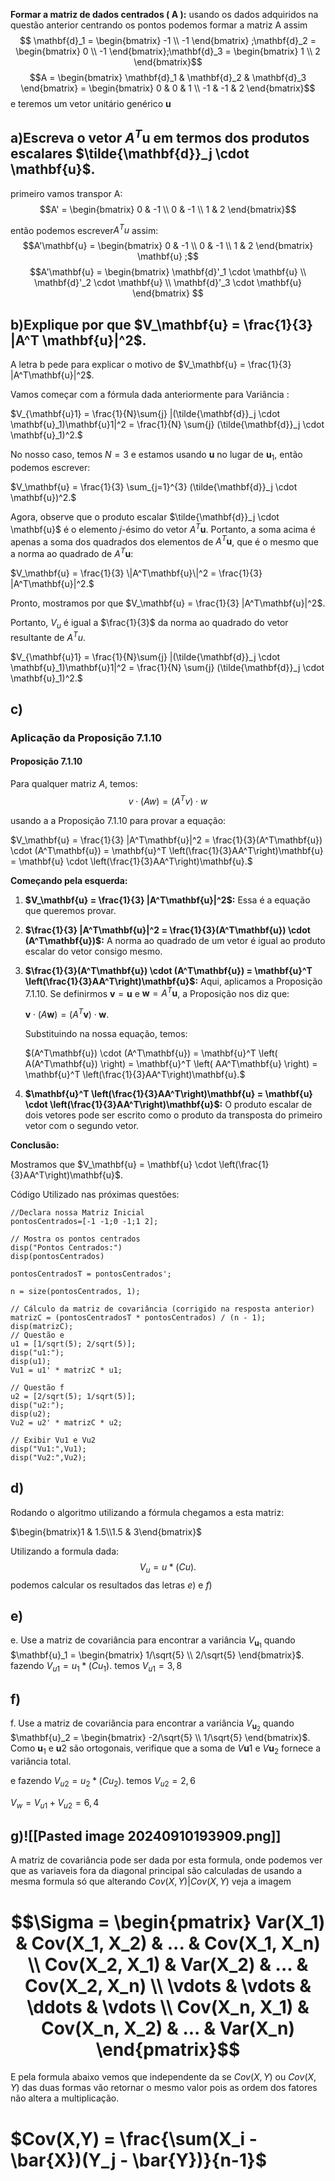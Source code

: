 

**Formar a matriz de dados centrados \( A \):**
usando os dados adquiridos na questão anterior centrando os pontos podemos formar a matriz A  assim
$$ \mathbf{d}_1 = \begin{bmatrix} -1 \\ -1 \end{bmatrix} ;\mathbf{d}_2 = \begin{bmatrix} 0 \\ -1 \end{bmatrix};\mathbf{d}_3 = \begin{bmatrix} 1 \\ 2 \end{bmatrix}$$
$$A = \begin{bmatrix} \mathbf{d}_1 & \mathbf{d}_2 & \mathbf{d}_3 \end{bmatrix} = \begin{bmatrix} 0 & 0 & 1 \\ -1 & -1 & 2 \end{bmatrix}$$
e teremos um vetor unitário genérico **u**
## a)Escreva o vetor $A^T\mathbf{u}$ em termos dos produtos escalares $\tilde{\mathbf{d}}_j \cdot \mathbf{u}$.
primeiro vamos transpor A:$$A' = \begin{bmatrix} 0 & -1 \\ 0 & -1 \\ 1 & 2 \end{bmatrix}$$

então podemos escrever$A^Tu$ assim: $$A'\mathbf{u} = \begin{bmatrix} 0 & -1 \\ 0 & -1 \\ 1 & 2 \end{bmatrix} \mathbf{u} ;$$
$$A'\mathbf{u} = \begin{bmatrix} \mathbf{d}'_1 \cdot \mathbf{u} \\ \mathbf{d}'_2 \cdot \mathbf{u} \\ \mathbf{d}'_3 \cdot \mathbf{u} \end{bmatrix}
     $$
## b)Explique por que $V_\mathbf{u} = \frac{1}{3} |A^T \mathbf{u}|^2$.


A letra b pede para explicar o motivo de $V_\mathbf{u} = \frac{1}{3} |A^T\mathbf{u}|^2$.

Vamos começar com a fórmula dada anteriormente para Variância :

$V_{\mathbf{u}1} = \frac{1}{N}\sum{j} |(\tilde{\mathbf{d}}_j \cdot \mathbf{u}_1)\mathbf{u}1|^2 = \frac{1}{N} \sum{j} (\tilde{\mathbf{d}}_j \cdot \mathbf{u}_1)^2.$

No nosso caso, temos $N = 3$ e estamos usando $\mathbf{u}$ no lugar de $\mathbf{u}_1$, então podemos escrever:

$V_\mathbf{u} = \frac{1}{3} \sum_{j=1}^{3} (\tilde{\mathbf{d}}_j \cdot \mathbf{u})^2.$

Agora, observe que o produto escalar $\tilde{\mathbf{d}}_j \cdot \mathbf{u}$ é o elemento $j$-ésimo do vetor $A^T\mathbf{u}$. Portanto, a soma acima é apenas a soma dos quadrados dos elementos de $A^T\mathbf{u}$, que é o mesmo que a norma ao quadrado de $A^T\mathbf{u}$:

$V_\mathbf{u} = \frac{1}{3} \|A^T\mathbf{u}\|^2 = \frac{1}{3} |A^T\mathbf{u}|^2.$

Pronto, mostramos por que $V_\mathbf{u} = \frac{1}{3} |A^T\mathbf{u}|^2$. 

Portanto, $V_u$ é igual a $\frac{1}{3}$ da norma ao quadrado do vetor resultante de  $A^T u$.

$V_{\mathbf{u}1} = \frac{1}{N}\sum{j} |(\tilde{\mathbf{d}}_j \cdot \mathbf{u}_1)\mathbf{u}1|^2 = \frac{1}{N} \sum{j} (\tilde{\mathbf{d}}_j \cdot \mathbf{u}_1)^2.$



## c)
### Aplicação da Proposição 7.1.10

#### Proposição 7.1.10
Para qualquer matriz $A$, temos:
$$ v \cdot (A w) = (A^T v) \cdot w $$

usando a a Proposição 7.1.10 para provar a equação:

$V_\mathbf{u} = \frac{1}{3} |A^T\mathbf{u}|^2 = \frac{1}{3}(A^T\mathbf{u}) \cdot (A^T\mathbf{u}) = \mathbf{u}^T \left(\frac{1}{3}AA^T\right)\mathbf{u} = \mathbf{u} \cdot \left(\frac{1}{3}AA^T\right)\mathbf{u}.$

**Começando pela esquerda:**

1. **$V_\mathbf{u} = \frac{1}{3} |A^T\mathbf{u}|^2$:** Essa é a equação que queremos provar.
    
2. **$\frac{1}{3} |A^T\mathbf{u}|^2 = \frac{1}{3}(A^T\mathbf{u}) \cdot (A^T\mathbf{u})$:** A norma ao quadrado de um vetor é igual ao produto escalar do vetor consigo mesmo.
    
3. **$\frac{1}{3}(A^T\mathbf{u}) \cdot (A^T\mathbf{u}) = \mathbf{u}^T \left(\frac{1}{3}AA^T\right)\mathbf{u}$:** Aqui, aplicamos a Proposição 7.1.10. Se definirmos $\mathbf{v} = \mathbf{u}$ e $\mathbf{w} = A^T\mathbf{u}$, a Proposição nos diz que:
    
    $\mathbf{v} \cdot (A\mathbf{w}) = (A^T\mathbf{v}) \cdot \mathbf{w}.$
    
    Substituindo na nossa equação, temos:
    
    $(A^T\mathbf{u}) \cdot (A^T\mathbf{u}) = \mathbf{u}^T \left( A(A^T\mathbf{u}) \right) = \mathbf{u}^T \left( AA^T\mathbf{u} \right) = \mathbf{u}^T \left(\frac{1}{3}AA^T\right)\mathbf{u}.$
    
4. **$\mathbf{u}^T \left(\frac{1}{3}AA^T\right)\mathbf{u} = \mathbf{u} \cdot \left(\frac{1}{3}AA^T\right)\mathbf{u}$:** O produto escalar de dois vetores pode ser escrito como o produto da transposta do primeiro vetor com o segundo vetor.
    

**Conclusão:**

Mostramos que $V_\mathbf{u} = \mathbf{u} \cdot \left(\frac{1}{3}AA^T\right)\mathbf{u}$.

Código Utilizado nas próximas questões:
```
//Declara nossa Matriz Inicial
pontosCentrados=[-1 -1;0 -1;1 2];

// Mostra os pontos centrados
disp("Pontos Centrados:")
disp(pontosCentrados)

pontosCentradosT = pontosCentrados';

n = size(pontosCentrados, 1); 

// Cálculo da matriz de covariância (corrigido na resposta anterior)
matrizC = (pontosCentradosT * pontosCentrados) / (n - 1);
disp(matrizC);
// Questão e
u1 = [1/sqrt(5); 2/sqrt(5)];
disp("u1:");
disp(u1);
Vu1 = u1' * matrizC * u1;

// Questão f
u2 = [2/sqrt(5); 1/sqrt(5)];
disp("u2:");
disp(u2);
Vu2 = u2' * matrizC * u2;

// Exibir Vu1 e Vu2
disp("Vu1:",Vu1);
disp("Vu2:",Vu2);
```


## d)

Rodando o algoritmo utilizando a fórmula chegamos a esta matriz:

$\begin{bmatrix}1 & 1.5\\1.5 & 3\end{bmatrix}$

Utilizando a formula dada: 
$$V_u=u*(Cu).$$
podemos calcular os resultados das letras $e)$ e $f)$
## e)
e. Use a matriz de covariância para encontrar a variância $V_{\mathbf{u}_1}$ quando $\mathbf{u}_1 = \begin{bmatrix} 1/\sqrt{5} \\ 2/\sqrt{5} \end{bmatrix}$.
fazendo $V_{u1}=u_1*(Cu_1).$ temos
 $V_{u1}= 3,8$

## f)
f. Use a matriz de covariância para encontrar a variância $V_{\mathbf{u}_2}$ quando $\mathbf{u}_2 = \begin{bmatrix} -2/\sqrt{5} \\ 1/\sqrt{5} \end{bmatrix}$. Como $\mathbf{u}_1$ e $\mathbf{u}2$ são ortogonais, verifique que a soma de $V{\mathbf{u}1}$ e $V{\mathbf{u}_2}$ fornece a variância total.

e fazendo $V_{u2}=u_2*(Cu_2).$ temos $V_{u2}= 2,6$

$V_w=V_{u1}+V_{u2}=6,4$

## g)![[Pasted image 20240910193909.png]]
A matriz de covariância pode ser dada por esta formula, onde podemos ver que as variaveis fora da diagonal principal são calculadas de usando a mesma formula só que alterando $Cov(X,Y)|Cov(X,Y)$ veja a imagem
# $$\Sigma = \begin{pmatrix} Var(X_1) & Cov(X_1, X_2) & ... & Cov(X_1, X_n) \\ Cov(X_2, X_1) & Var(X_2) & ... & Cov(X_2, X_n) \\ \vdots & \vdots & \ddots & \vdots \\ Cov(X_n, X_1) & Cov(X_n, X_2) & ... & Var(X_n) \end{pmatrix}$$

E pela formula abaixo vemos que independente da se $Cov(X,Y)$ ou $Cov(X,Y)$ das duas formas vão retornar o mesmo valor pois as ordem dos fatores não altera a multiplicação.

# $Cov(X,Y) = \frac{\sum(X_i - \bar{X})(Y_j - \bar{Y})}{n-1}$


